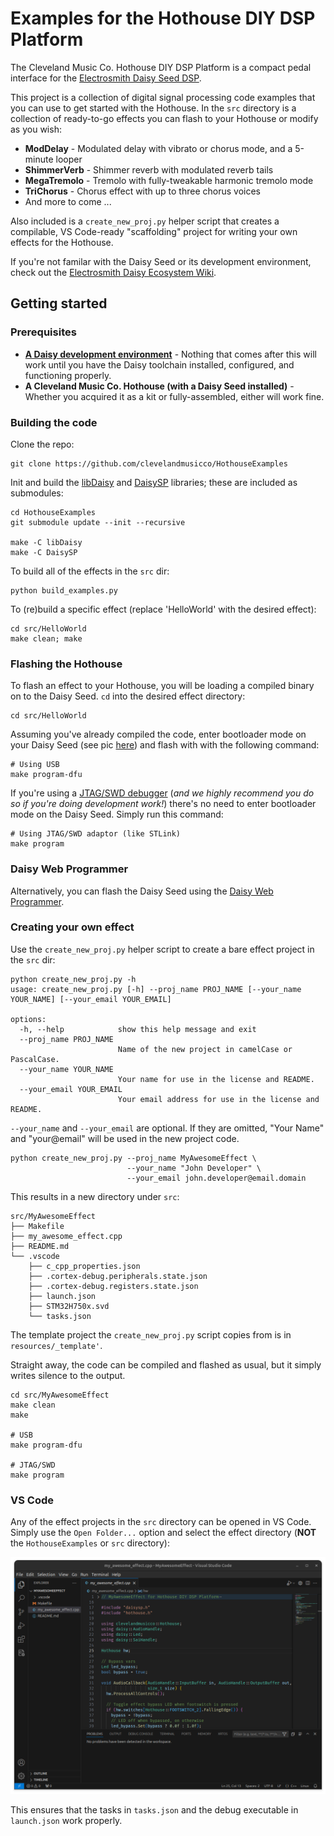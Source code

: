 # Examples for the Hothouse DIY DSP Platform

The Cleveland Music Co. Hothouse DIY DSP Platform is a compact pedal interface for the [Electrosmith Daisy Seed DSP](https://electro-smith.com/products/daisy-seed).

This project is a collection of digital signal processing code examples that you can use to get started with the Hothouse. In the `src` directory is a collection of ready-to-go effects you can flash to your Hothouse or modify as you wish:

* **ModDelay** - Modulated delay with vibrato or chorus mode, and a 5-minute looper
* **ShimmerVerb** - Shimmer reverb with modulated reverb tails
* **MegaTremolo** - Tremolo with fully-tweakable harmonic tremolo mode
* **TriChorus** - Chorus effect with up to three chorus voices
* And more to come ...

Also included is a `create_new_proj.py` helper script that creates a compilable, VS Code-ready "scaffolding" project for writing your own effects for the Hothouse.

If you're not familar with the Daisy Seed or its development environment, check out the [Electrosmith Daisy Ecosystem Wiki](https://github.com/electro-smith/DaisyWiki/wiki).

## Getting started

### Prerequisites

* **[A Daisy development environment](https://github.com/electro-smith/DaisyWiki/wiki/1.-Setting-Up-Your-Development-Environment)** - Nothing that comes after this will work until you have the Daisy toolchain installed, configured, and functioning properly.
* **A Cleveland Music Co. Hothouse (with a Daisy Seed installed)** - Whether you acquired it as a kit or fully-assembled, either will work fine.

### Building the code

Clone the repo:

```console
git clone https://github.com/clevelandmusicco/HothouseExamples
```

Init and build the [libDaisy](https://github.com/electro-smith/libDaisy.git) and [DaisySP](https://github.com/electro-smith/DaisySP.git) libraries; these are included as submodules:

```console
cd HothouseExamples
git submodule update --init --recursive

make -C libDaisy
make -C DaisySP
```

To build all of the effects in the `src` dir:

```console
python build_examples.py
```

To (re)build a specific effect (replace 'HelloWorld' with the desired effect):

```console
cd src/HelloWorld
make clean; make
```

### Flashing the Hothouse

To flash an effect to your Hothouse, you will be loading a compiled binary on to the Daisy Seed. `cd` into the desired effect directory:

```console
cd src/HelloWorld
```

Assuming you've already compiled the code, enter bootloader mode on your Daisy Seed (see pic [here](https://github.com/electro-smith/DaisyWiki/wiki/1.-Setting-Up-Your-Development-Environment#4a-flashing-the-daisy-via-usb)) and flash with with the following command:

```console
# Using USB
make program-dfu
```

If you're using a [JTAG/SWD debugger](https://electro-smith.com/products/st-link-v3-mini-debugger) (*and we highly recommend you do so if you're doing development work!*) there's no need to enter bootloader mode on the Daisy Seed. Simply run this command:

```console
# Using JTAG/SWD adaptor (like STLink)
make program
```

### Daisy Web Programmer

Alternatively, you can flash the Daisy Seed using the [Daisy Web Programmer](https://electro-smith.github.io/Programmer/).

### Creating your own effect

Use the `create_new_proj.py` helper script to create a bare effect project in the `src` dir:

```console
python create_new_proj.py -h
usage: create_new_proj.py [-h] --proj_name PROJ_NAME [--your_name YOUR_NAME] [--your_email YOUR_EMAIL]

options:
  -h, --help            show this help message and exit
  --proj_name PROJ_NAME
                        Name of the new project in camelCase or PascalCase.
  --your_name YOUR_NAME
                        Your name for use in the license and README.
  --your_email YOUR_EMAIL
                        Your email address for use in the license and README.

```

`--your_name` and `--your_email` are optional. If they are omitted, "Your Name" and "your@email" will be used in the new project code.

```console
python create_new_proj.py --proj_name MyAwesomeEffect \
                          --your_name "John Developer" \
                          --your_email john.developer@email.domain
```

This results in a new directory under `src`:

```console
src/MyAwesomeEffect
├── Makefile
├── my_awesome_effect.cpp
├── README.md
└── .vscode
    ├── c_cpp_properties.json
    ├── .cortex-debug.peripherals.state.json
    ├── .cortex-debug.registers.state.json
    ├── launch.json
    ├── STM32H750x.svd
    └── tasks.json
```

The template project the `create_new_proj.py` script copies from is in `resources/_template'`.

Straight away, the code can be compiled and flashed as usual, but it simply writes silence to the output.

```console
cd src/MyAwesomeEffect
make clean
make

# USB
make program-dfu

# JTAG/SWD
make program
```

### VS Code

Any of the effect projects in the `src` directory can be opened in VS Code. Simply use the `Open Folder...` option and select the effect directory (**NOT** the `HothouseExamples` or `src` directory):

![The MyAwesomeEffect project in VS Code](resources/images/new_proj_vscode.png)

This ensures that the tasks in `tasks.json` and the debug executable in `launch.json` work properly.
